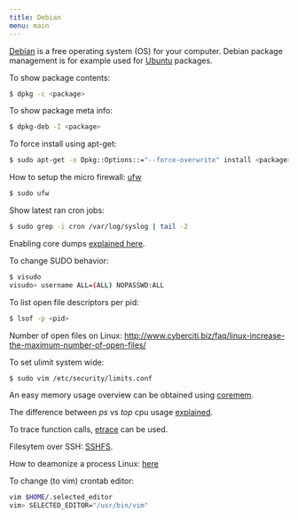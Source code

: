 ```yaml
---
title: Debian
menu: main
---
```

[Debian](http://www.debian.org) is a free operating system (OS) for your computer.
Debian package management is for example used for [Ubuntu](http://www.ubuntu.com) packages.

To show package contents:
```bash
$ dpkg -c <package>
```

To show package meta info:
```bash
$ dpkg-deb -I <package>
```

To force install using apt-get:
```bash
$ sudo apt-get -o Dpkg::Options::="--force-overwrite" install <package>
```

How to setup the micro firewall: [ufw](https://www.digitalocean.com/community/tutorials/how-to-setup-a-firewall-with-ufw-on-an-ubuntu-and-debian-cloud-server)
```bash
$ sudo ufw
```

Show latest ran cron jobs:
```bash
$ sudo grep -i cron /var/log/syslog | tail -2
```

Enabling core dumps [explained here](http://www.akadia.com/services/ora_enable_core.html).

To change SUDO behavior:
```bash
$ visudo
visudo> username ALL=(ALL) NOPASSWD:ALL
```

To list open file descriptors per pid:
```bash
$ lsof -p <pid>
```

Number of open files on Linux: http://www.cyberciti.biz/faq/linux-increase-the-maximum-number-of-open-files/

To set ulimit system wide:
```bash
$ sudo vim /etc/security/limits.conf
```

An easy memory usage overview can be obtained using [coremem](https://github.com/crquan/coremem).

The difference between *ps* vs *top* cpu usage  [explained](http://unix.stackexchange.com/questions/58539/top-and-ps-not-showing-the-same-cpu-result).

To trace function calls, [etrace](http://ndevilla.free.fr/etrace/) can be used.

Filesytem over SSH: [SSHFS](https://www.digitalocean.com/community/tutorials/how-to-use-sshfs-to-mount-remote-file-systems-over-ssh).

How to deamonize a process Linux: [here](http://codingfreak.blogspot.com/2012/03/daemon-izing-process-in-linux.html)

To change (to vim) crontab editor:
```bash
vim $HOME/.selected_editor
vim> SELECTED_EDITOR="/usr/bin/vim"
```
